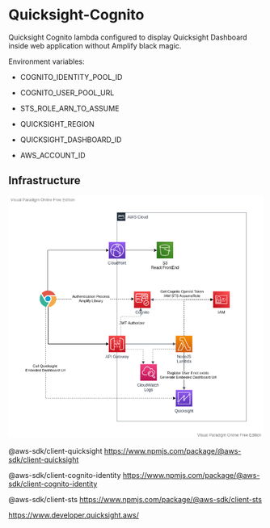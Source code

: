 # Quicksight-Cognito

Quicksight Cognito lambda configured to display Quicksight Dashboard inside web application without Amplify black magic.

Environment variables:
- COGNITO_IDENTITY_POOL_ID
- COGNITO_USER_POOL_URL

- STS_ROLE_ARN_TO_ASSUME

- QUICKSIGHT_REGION
- QUICKSIGHT_DASHBOARD_ID

- AWS_ACCOUNT_ID

## Infrastructure

![Infrastructure](./assets/Quicksight-Cognito.png)

@aws-sdk/client-quicksight https://www.npmjs.com/package/@aws-sdk/client-quicksight

@aws-sdk/client-cognito-identity https://www.npmjs.com/package/@aws-sdk/client-cognito-identity

@aws-sdk/client-sts https://www.npmjs.com/package/@aws-sdk/client-sts

https://www.developer.quicksight.aws/
